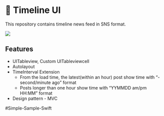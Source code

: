 # 📰 Timeline UI
This repository contains timeline news feed in SNS format.

![](https://github.com/baecheese/Simple-Sample-Swift/blob/Project-01-Timeline/Resource/Project%201-TimeLine%20UI-Screenshot.png?raw=true)

## Features
* UITableview, Custom UITableviewcell
* Autolayout
* TimeInterval Extension
	* From the load time, the latest(within an hour) post show time with “- second/minute ago” format
	* Posts longer than one hour show time with “YYMMDD am/pm HH:MM” format
* Design pattern - MVC


#Simple-Sample-Swift